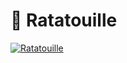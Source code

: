 # :mouse2: Ratatouille

[![Ratatouille](https://img.youtube.com/vi/RXZiMZSkPeY/0.jpg)](https://youtu.be/RXZiMZSkPeY)
